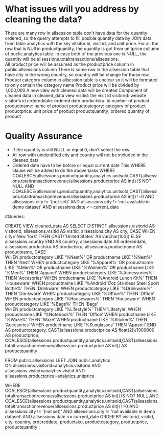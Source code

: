 # What issues will you address by cleaning the data?

 There are many row in allsession table don't have data for the quantity ordered, so the querry attempts to fill posible quantity data by JOIN data from table analytics with the key vitsitor id, visit id, and unit price. For all the row that is NUll in productquantity, the quantity is got from unitprice collumn of puclic.analytics table.	In case both of the previous one is NULL, the quantity will be allsessions.totaltransactions/allsessions.	
 All product price will be assumed as the productprice column in public.allsessions column
 There is some row in the allsession table that have city in the wrong country, so country will be change for those row.
 Product category column in allsession table is unclear so it will be formated to only contain the category name
 Product price will be divided by 1,000,000
 A new view with cleaned data will be created
 Component of cleaned data in cleaned_data view
	visitid: the visit id
	visitorid: website visitor's id
	ordereddate: ordered date 
	productsku: id number of product
	productname: name of product
	productcategory: category of product
	productprice:	unit price of product
	productquantity: ordered quantity of product

# Quality Assurance

-	If the quantity is still NULL or equal 0, don't select the row.  
-	All row with unidentified city and country will not be included in the cleaned data
-	Ordered date have to be before or equal current date
This  WHERE clause will be added to do the above tasks
WHERE	COALESCE(allsessions.productquantity,analytics.unitsold,CAST(allsessions.totaltransactionrevenue/allsessions.productprice	AS	int)) IS 		NOT NULL
	AND	COALESCE(allsessions.productquantity,analytics.unitsold,CAST(allsessions.totaltransactionrevenue/allsessions.productprice	AS	int)) !=0
	AND	allsessions.city != '(not set)'
	AND	allsessions.city !=	'not available in demo dataset'
	AND	allsessions.date <= current_date



#Queries:

CREATE	VIEW	cleaned_data	AS
SELECT 	DISTINCT	allsessions.visitorid	AS	visitorid,
					allsessions.visitid	AS	visitid,
					allsessions.city	AS	city,
					CASE
						WHEN	city='New York'	THEN	CAST('United States' AS varchar(100))
						ELSE	allsessions.country	
					END	AS	country,
					allsessions.date	AS	ordereddate,
					allsessions.productsku AS	productsku,
					allsessions.productname AS	productname,
					CASE	
					WHEN	productcategory	LIKE	'%Nest%'	OR	productname	LIKE	'%Nest%'	THEN	'Nest'
					WHEN	productcategory	LIKE	'%Apparel%'	OR	productname	LIKE	'%Men%'	
											OR	productname	LIKE	'%Women%'
											OR	productname	LIKE	'%Men%'		THEN	'Apparel'
					WHEN	productcategory	LIKE	'%Accessories%'	THEN	'Accesories'
					WHEN	productname	LIKE	'%Android Lunch Kit%'	THEN	'Houseware'
					WHEN	productname	LIKE	'%Android 17oz Stainless Steel Sport Bottle%'	THEN	'Drinkware'
					WHEN	productcategory	LIKE	'%Drinkware%'	THEN	'Drinkware'
					WHEN	productcategory	LIKE	'%Office%'	THEN	'Office'
					WHEN	productcategory	LIKE	'%Housewares%'	THEN	'Houseware'
					WHEN	productcategory	LIKE	'%Bags%'	THEN	'Bags'	
					WHEN	productcategory	LIKE	'%Lifestyle%'	THEN	'Lifestyle'	
					WHEN	productname	LIKE	'%Notebook%'	THEN	'Office'
					WHEN	productname	LIKE	'%Waze%'	THEN	'Waze'
					WHEN	productname	LIKE	'%Sticker%'	THEN	'Accesories'
					WHEN	productname	LIKE	'%Sunglasses'	THEN	'Apparel'
					END	AS	productcategory,
					CAST(allsessions.productprice AS	float(2))/1000000 AS	productprice,
					COALESCE(allsessions.productquantity,analytics.unitsold,CAST(allsessions.totaltransactionrevenue/allsessions.productprice	AS	int))	AS	productquantity
		
FROM	public.allsessions
LEFT	JOIN	public.analytics	
	ON	allsessions.visitorid=analytics.visitorid
	AND	allsessions.visitid=analytics.visitid
	AND	allsessions.productprice=analytics.unitprice
	
WHERE		COALESCE(allsessions.productquantity,analytics.unitsold,CAST(allsessions.totaltransactionrevenue/allsessions.productprice	AS	int)) IS NOT NULL
		AND	COALESCE(allsessions.productquantity,analytics.unitsold,CAST(allsessions.totaltransactionrevenue/allsessions.productprice	AS	int)) !=0
		AND	allsessions.city != '(not set)'
		AND	allsessions.city !=	'not available in demo dataset'
		AND	allsessions.date <= current_date
ORDER BY		visitorid,
				visitid,
				city,
				country,
				ordereddate,
				productsku,
				productcategory,
				productprice,
				productquantity
;
